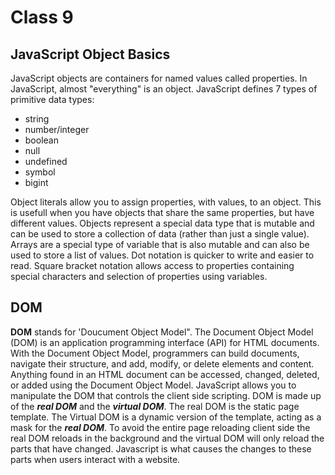 # Class 9

## JavaScript Object Basics

JavaScript objects are containers for named values called properties. In JavaScript, almost "everything" is an object.
JavaScript defines 7 types of primitive data types:
- string
- number/integer
- boolean
- null
- undefined
- symbol
- bigint

Object literals allow you to assign properties, with values, to an object. This is usefull when you have objects that share the same properties, but have
different values.
Objects represent a special data type that is mutable and can be used to store a collection of data (rather than just a single value).
Arrays are a special type of variable that is also mutable and can also be used to store a list of values.
Dot notation is quicker to write and easier to read. Square bracket notation allows access to properties containing special characters and
selection of properties using variables.

## DOM

**DOM** stands for 'Doucument Object Model".
The Document Object Model (DOM) is an application programming interface (API) for HTML documents.
With the Document Object Model, programmers can build documents, navigate their structure, and add, modify, or delete elements and content.
Anything found in an HTML document can be accessed, changed, deleted, or added using the Document Object Model.
JavaScript allows you to manipulate the DOM that controls the client side scripting.
DOM is made up of the ***real DOM*** and the ***virtual DOM***.
The real DOM is the static page template. The Virtual DOM is a dynamic version of the template, acting as a mask for the ***real DOM***.
To avoid the entire page reloading client side the real DOM reloads in the background and the virtual DOM will only reload the parts that have changed. 
Javascript is what causes the changes to these parts when users interact with a website.
